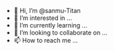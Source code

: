 - 👋 Hi, I’m @sanmu-Titan
- 👀 I’m interested in ...
- 🌱 I’m currently learning ...
- 💞️ I’m looking to collaborate on ...
- 📫 How to reach me ...

<!---
sanmu-Titan/sanmu-Titan is a ✨ special ✨ repository because its `README.md` (this file) appears on your GitHub profile.
You can click the Preview link to take a look at your changes.
--->

